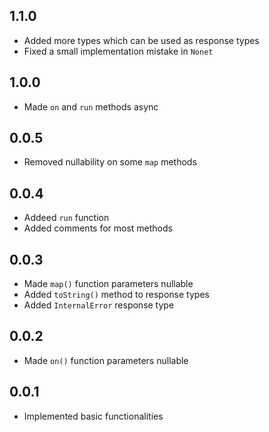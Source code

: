 ## 1.1.0

- Added more types which can be used as response types
- Fixed a small implementation mistake in `Nonet`

## 1.0.0

- Made `on` and `run` methods async

## 0.0.5

- Removed nullability on some `map` methods

## 0.0.4

- Addeed `run` function
- Added comments for most methods

## 0.0.3

- Made `map()` function parameters nullable
- Added `toString()` method to response types
- Added `InternalError` response type

## 0.0.2

- Made `on()` function parameters nullable

## 0.0.1

- Implemented basic functionalities
